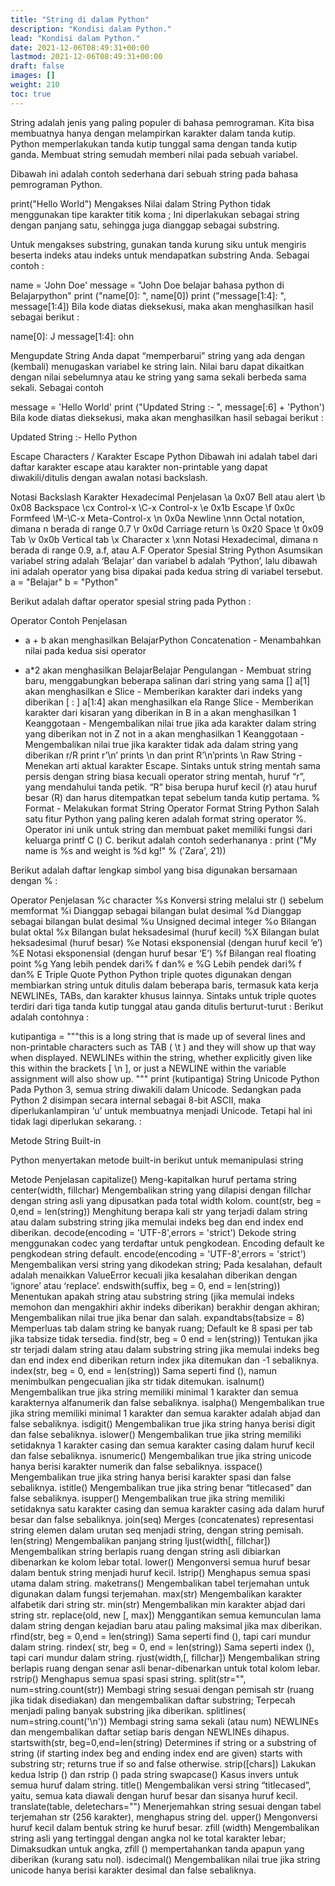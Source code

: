 ```yaml
---
title: "String di dalam Python"
description: "Kondisi dalam Python."
lead: "Kondisi dalam Python."
date: 2021-12-06T08:49:31+00:00
lastmod: 2021-12-06T08:49:31+00:00
draft: false
images: []
weight: 210
toc: true
---
```

String adalah jenis yang paling populer di bahasa pemrograman. Kita bisa membuatnya hanya dengan melampirkan karakter dalam tanda kutip. Python memperlakukan tanda kutip tunggal sama dengan tanda kutip ganda. Membuat string semudah memberi nilai pada sebuah variabel.

Dibawah ini adalah contoh sederhana dari sebuah string pada bahasa pemrograman Python.

print("Hello World")
Mengakses Nilai dalam String
Python tidak menggunakan tipe karakter titik koma ; Ini diperlakukan sebagai string dengan panjang satu, sehingga juga dianggap sebagai substring.

Untuk mengakses substring, gunakan tanda kurung siku untuk mengiris beserta indeks atau indeks untuk mendapatkan substring Anda. Sebagai contoh :

name = 'John Doe' message = "John Doe belajar bahasa python di Belajarpython"
print ("name[0]: ", name[0])
print ("message[1:4]: ", message[1:4])
Bila kode diatas dieksekusi, maka akan menghasilkan hasil sebagai berikut :

name[0]: J message[1:4]: ohn

Mengupdate String
Anda dapat “memperbarui” string yang ada dengan (kembali) menugaskan variabel ke string lain. Nilai baru dapat dikaitkan dengan nilai sebelumnya atau ke string yang sama sekali berbeda sama sekali. Sebagai contoh

message = 'Hello World'
print ("Updated String :- ", message[:6] + 'Python')
Bila kode diatas dieksekusi, maka akan menghasilkan hasil sebagai berikut :

Updated String :- Hello Python

Escape Characters / Karakter Escape Python
Dibawah ini adalah tabel dari daftar karakter escape atau karakter non-printable yang dapat diwakili/ditulis dengan awalan notasi backslash.

Notasi Backslash	Karakter Hexadecimal	Penjelasan
\a	0x07	Bell atau alert
\b	0x08	Backspace
\cx	 	Control-x
\C-x	 	Control-x
\e	0x1b	Escape
\f	0x0c	Formfeed
\M-\C-x	 	Meta-Control-x
\n	0x0a	Newline
\nnn	 	Octal notation, dimana n berada di range 0.7
\r	0x0d	Carriage return
\s	0x20	Space
\t	0x09	Tab
\v	0x0b	Vertical tab
\x	 	Character x
\xnn	 	Notasi Hexadecimal, dimana n berada di range 0.9, a.f, atau A.F
Operator Spesial String Python
Asumsikan variabel string adalah ‘Belajar’ dan variabel b adalah ‘Python’, lalu dibawah ini adalah operator yang bisa dipakai pada kedua string di variabel tersebut. a = "Belajar" b = "Python"

Berikut adalah daftar operator spesial string pada Python :

Operator	Contoh Penjelasan	 
+	a + b	akan menghasilkan BelajarPython Concatenation - Menambahkan nilai pada kedua sisi operator
*	a*2	akan menghasilkan BelajarBelajar Pengulangan - Membuat string baru, menggabungkan beberapa salinan dari string yang sama
[]	a[1]	akan menghasilkan e Slice - Memberikan karakter dari indeks yang diberikan
[ : ]	a[1:4]	akan menghasilkan ela Range Slice - Memberikan karakter dari kisaran yang diberikan
in	B in a	akan menghasilkan 1 Keanggotaan - Mengembalikan nilai true jika ada karakter dalam string yang diberikan
not in	Z not in a	akan menghasilkan 1 Keanggotaan - Mengembalikan nilai true jika karakter tidak ada dalam string yang diberikan
r/R	print r’\n’ prints \n dan print R’\n’prints \n Raw String -	Menekan arti aktual karakter Escape. Sintaks untuk string mentah sama persis dengan string biasa kecuali operator string mentah, huruf “r”, yang mendahului tanda petik. “R” bisa berupa huruf kecil (r) atau huruf besar (R) dan harus ditempatkan tepat sebelum tanda kutip pertama.
%	 	Format - Melakukan format String
Operator Format String Python
Salah satu fitur Python yang paling keren adalah format string operator %. Operator ini unik untuk string dan membuat paket memiliki fungsi dari keluarga printf C () C. berikut adalah contoh sederhananya : print ("My name is %s and weight is %d kg!" % ('Zara', 21))

Berikut adalah daftar lengkap simbol yang bisa digunakan bersamaan dengan % :

Operator	Penjelasan
%c	character
%s	Konversi string melalui str () sebelum memformat
%i	Dianggap sebagai bilangan bulat desimal
%d	Dianggap sebagai bilangan bulat desimal
%u	Unsigned decimal integer
%o	Bilangan bulat oktal
%x	Bilangan bulat heksadesimal (huruf kecil)
%X	Bilangan bulat heksadesimal (huruf besar)
%e	Notasi eksponensial (dengan huruf kecil ‘e’)
%E	Notasi eksponensial (dengan huruf besar ‘E’)
%f	Bilangan real floating point
%g	Yang lebih pendek dari% f dan% e
%G	Lebih pendek dari% f dan% E
Triple Quote Python
Python triple quotes digunakan dengan membiarkan string untuk ditulis dalam beberapa baris, termasuk kata kerja NEWLINEs, TABs, dan karakter khusus lainnya. Sintaks untuk triple quotes terdiri dari tiga tanda kutip tunggal atau ganda ditulis berturut-turut : Berikut adalah contohnya :

kutipantiga = """this is a long string that is made up of
several lines and non-printable characters such as
TAB ( \t ) and they will show up that way when displayed.
NEWLINEs within the string, whether explicitly given like
this within the brackets [ \n ], or just a NEWLINE within
the variable assignment will also show up.
"""
print (kutipantiga)
String Unicode Python
Pada Python 3, semua string diwakili dalam Unicode. Sedangkan pada Python 2 disimpan secara internal sebagai 8-bit ASCII, maka diperlukanlampiran ‘u’ untuk membuatnya menjadi Unicode. Tetapi hal ini tidak lagi diperlukan sekarang. :

Metode String Built-in

Python menyertakan metode built-in berikut untuk memanipulasi string

Metode	Penjelasan
capitalize()	Meng-kapitalkan huruf pertama string
center(width, fillchar)	Mengembalikan string yang dilapisi dengan fillchar dengan string asli yang dipusatkan pada total width kolom.
count(str, beg = 0,end = len(string))	Menghitung berapa kali str yang terjadi dalam string atau dalam substring string jika memulai indeks beg dan end index end diberikan.
decode(encoding = 'UTF-8',errors = 'strict')	Dekode string menggunakan codec yang terdaftar untuk pengkodean. Encoding default ke pengkodean string default.
encode(encoding = 'UTF-8',errors = 'strict')	Mengembalikan versi string yang dikodekan string; Pada kesalahan, default adalah menaikkan ValueError kecuali jika kesalahan diberikan dengan ‘ignore’ atau ‘replace’.
endswith(suffix, beg = 0, end = len(string))	Menentukan apakah string atau substring string (jika memulai indeks memohon dan mengakhiri akhir indeks diberikan) berakhir dengan akhiran; Mengembalikan nilai true jika benar dan salah.
expandtabs(tabsize = 8)	Memperluas tab dalam string ke banyak ruang; Default ke 8 spasi per tab jika tabsize tidak tersedia.
find(str, beg = 0 end = len(string))	Tentukan jika str terjadi dalam string atau dalam substring string jika memulai indeks beg dan end index end diberikan return index jika ditemukan dan -1 sebaliknya.
index(str, beg = 0, end = len(string))	Sama seperti find (), namun menimbulkan pengecualian jika str tidak ditemukan.
isalnum()	Mengembalikan true jika string memiliki minimal 1 karakter dan semua karakternya alfanumerik dan false sebaliknya.
isalpha()	Mengembalikan true jika string memiliki minimal 1 karakter dan semua karakter adalah abjad dan false sebaliknya.
isdigit()	Mengembalikan true jika string hanya berisi digit dan false sebaliknya.
islower()	Mengembalikan true jika string memiliki setidaknya 1 karakter casing dan semua karakter casing dalam huruf kecil dan false sebaliknya.
isnumeric()	Mengembalikan true jika string unicode hanya berisi karakter numerik dan false sebaliknya.
isspace()	Mengembalikan true jika string hanya berisi karakter spasi dan false sebaliknya.
istitle()	Mengembalikan true jika string benar “titlecased” dan false sebaliknya.
isupper()	Mengembalikan true jika string memiliki setidaknya satu karakter casing dan semua karakter casing ada dalam huruf besar dan false sebaliknya.
join(seq)	Merges (concatenates) representasi string elemen dalam urutan seq menjadi string, dengan string pemisah.
len(string)	Mengembalikan panjang string
ljust(width[, fillchar])	Mengembalikan string berlapis ruang dengan string asli dibiarkan dibenarkan ke kolom lebar total.
lower()	Mengonversi semua huruf besar dalam bentuk string menjadi huruf kecil.
lstrip()	Menghapus semua spasi utama dalam string.
maketrans()	Mengembalikan tabel terjemahan untuk digunakan dalam fungsi terjemahan.
max(str)	Mengembalikan karakter alfabetik dari string str.
min(str)	Mengembalikan min karakter abjad dari string str.
replace(old, new [, max])	Menggantikan semua kemunculan lama dalam string dengan kejadian baru atau paling maksimal jika max diberikan.
rfind(str, beg = 0,end = len(string))	Sama seperti find (), tapi cari mundur dalam string.
rindex( str, beg = 0, end = len(string))	Sama seperti index (), tapi cari mundur dalam string.
rjust(width,[, fillchar])	Mengembalikan string berlapis ruang dengan senar asli benar-dibenarkan untuk total kolom lebar.
rstrip()	Menghapus semua spasi spasi string.
split(str="", num=string.count(str))	Membagi string sesuai dengan pemisah str (ruang jika tidak disediakan) dan mengembalikan daftar substring; Terpecah menjadi paling banyak substring jika diberikan.
splitlines( num=string.count('\n'))	Membagi string sama sekali (atau num) NEWLINEs dan mengembalikan daftar setiap baris dengan NEWLINEs dihapus.
startswith(str, beg=0,end=len(string)	Determines if string or a substring of string (if starting index beg and ending index end are given) starts with substring str; returns true if so and false otherwise.
strip([chars])	Lakukan kedua lstrip () dan rstrip () pada string
swapcase()	Kasus invers untuk semua huruf dalam string.
title()	Mengembalikan versi string “titlecased”, yaitu, semua kata diawali dengan huruf besar dan sisanya huruf kecil.
translate(table, deletechars="")	Menerjemahkan string sesuai dengan tabel terjemahan str (256 karakter), menghapus string del.
upper()	Mengonversi huruf kecil dalam bentuk string ke huruf besar.
zfill (width)	Mengembalikan string asli yang tertinggal dengan angka nol ke total karakter lebar; Dimaksudkan untuk angka, zfill () mempertahankan tanda apapun yang diberikan (kurang satu nol).
isdecimal()	Mengembalikan nilai true jika string unicode hanya berisi karakter desimal dan false sebaliknya.